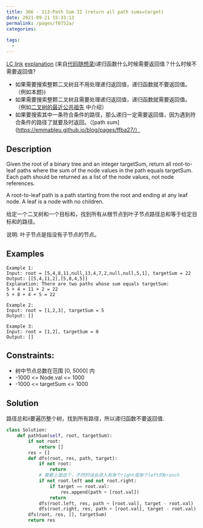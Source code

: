 ```yaml
---
title: 366 - 113-Path Sum II (return all path sums=target)
date: 2021-09-21 15:33:13
permalink: /pages/f0752a/
categories:
  
tags:
  - 
---
```

[LC link](https://leetcode.com/problems/path-sum-ii/)
[explanation](https://programmercarl.com/0112.%E8%B7%AF%E5%BE%84%E6%80%BB%E5%92%8C.html#%E8%BF%AD%E4%BB%A3)
(来自[代码随想录](https://programmercarl.com/0112.%E8%B7%AF%E5%BE%84%E6%80%BB%E5%92%8C.html#%E9%80%92%E5%BD%92))递归函数什么时候需要返回值？什么时候不需要返回值?
- 如果需要搜索整颗二叉树且不用处理递归返回值，递归函数就不要返回值。（例如本题))
- 如果需要搜索整颗二叉树且需要处理递归返回值，递归函数就需要返回值。 （例如[二叉树的最近公共祖先](https://emmableu.github.io/blog/pages/leetcode236) 中介绍）
- 如果要搜索其中一条符合条件的路径，那么递归一定需要返回值，因为遇到符合条件的路径了就要及时返回。（[path sum](https://emmableu.github.io/blog/pages/ffba27/）

## Description
Given the root of a binary tree and an integer targetSum, return all root-to-leaf paths where the sum of the node values in the path equals targetSum. Each path should be returned as a list of the node values, not node references.

A root-to-leaf path is a path starting from the root and ending at any leaf node. A leaf is a node with no children.

给定一个二叉树和一个目标和，找到所有从根节点到叶子节点路径总和等于给定目标和的路径。

说明: 叶子节点是指没有子节点的节点。

## Examples
```
Example 1:
Input: root = [5,4,8,11,null,13,4,7,2,null,null,5,1], targetSum = 22
Output: [[5,4,11,2],[5,8,4,5]]
Explanation: There are two paths whose sum equals targetSum:
5 + 4 + 11 + 2 = 22
5 + 8 + 4 + 5 = 22

Example 2:
Input: root = [1,2,3], targetSum = 5
Output: []

Example 3:
Input: root = [1,2], targetSum = 0
Output: []
```
## Constraints:
- 树中节点总数在范围 [0, 5000] 内
- -1000 <= Node.val <= 1000
- -1000 <= targetSum <= 1000

## Solution
路径总和ii要遍历整个树，找到所有路径，所以递归函数不要返回值.
```python
class Solution:
    def pathSum(self, root, targetSum):
        if not root:
            return []
        res = []
        def dfs(root, res, path, target):
            if not root:
                return 
            # 需要上面这个，不然的话会进入有单个right或单个left的branch
            if not root.left and not root.right:
                if target == root.val:
                    res.append(path + [root.val])
                return
            dfs(root.left, res, path + [root.val], target - root.val)
            dfs(root.right, res, path + [root.val], target - root.val)
        dfs(root, res, [], targetSum)
        return res
```
